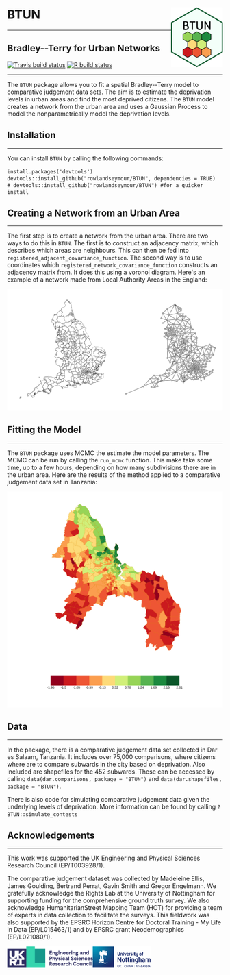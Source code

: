 # BTUN <img src='man/figures/logo.png' align="right" height="140px" />
----
## Bradley--Terry for Urban Networks
<!-- badges: start -->
[![Travis build status](https://travis-ci.com/rowlandseymour/BTUN.svg?branch=master)](https://travis-ci.com/rowlandseymour/BTUN)
[![R build status](https://github.com/rowlandseymour/BTUN/workflows/R-CMD-check/badge.svg)](https://github.com/rowlandseymour/BTUN/actions)
<!-- badges: end -->
----
The `BTUN` package allows you to fit a spatial Bradley--Terry model to  comparative judgement data sets. The aim is to estimate the deprivation levels in urban areas and find the most deprived citizens. The `BTUN` model creates a network from the urban area and uses a Gaussian Process to model the nonparametrically model the deprivation levels.

## Installation
----
You can install `BTUN` by calling the following commands:
```{r}
install.packages('devtools')
devtools::install_github("rowlandseymour/BTUN", dependencies = TRUE)
# devtools::install_github("rowlandseymour/BTUN") #for a quicker install
```

## Creating a Network from an Urban Area
----
The first step is to create a network from the urban area. There are two ways to do this in `BTUN`. The first is to construct an adjacency matrix, which describes which areas are neighbours. This can then be fed into `registered_adjacent_covariance_function`. The second way is to use coordinates which `registered_network_covariance_function` constructs an adjacency matrix from. It does this using a voronoi diagram. Here's an example of a network made from Local Authority Areas in the England:

![England Map and Network (BTUN)](man/figures/england_network.png?raw=true)


## Fitting the Model
----
The `BTUN` package uses MCMC the estimate the model parameters. The MCMC can be run by calling the `run_mcmc` function. This make take some time, up to a few hours, depending on how many subdivisions there are in the urban area. Here are the results of the method applied to a comparative judgement data set in Tanzania:

![Deprivation in Dar es Salaam, Tanzania (BTUN)](man/figures/dar_results.png?raw=true)


## Data
----
In the package, there is a comparative judgement data set collected in Dar es Salaam, Tanzania. It includes over 75,000 comparisons, where citizens where are to compare subwards in the city based on deprivation. Also included are shapefiles for the 452 subwards. These can be accessed by calling `data(dar.comparisons, package = "BTUN")` and `data(dar.shapefiles, package = "BTUN")`.

There is also code for simulating comparative judgement data given the underlying levels of deprivation. More information can be found by calling `?BTUN::simulate_contests`

## Acknowledgements
----
This work was supported the UK Engineering and Physical Sciences Research Council (EP/T003928/1).

The comparative judgement dataset was collected by Madeleine Ellis, James Goulding, Bertrand Perrat, Gavin Smith and Gregor Engelmann. We gratefully acknowledge the Rights Lab at the University of Nottingham for supporting funding for the comprehensive ground truth survey. We also acknowledge HumanitarianStreet Mapping Team (HOT) for providing a team of experts in data collection to facilitate the surveys. This fieldwork was also supported by the EPSRC Horizon Centre for Doctoral Training - My Life in Data (EP/L015463/1) and by EPSRC grant Neodemographics (EP/L021080/1).

<img src='man/figures/EPSRC.png' align="left" height="50px" /> <img src='man/figures/uon.png' align="left" height="50px" />
